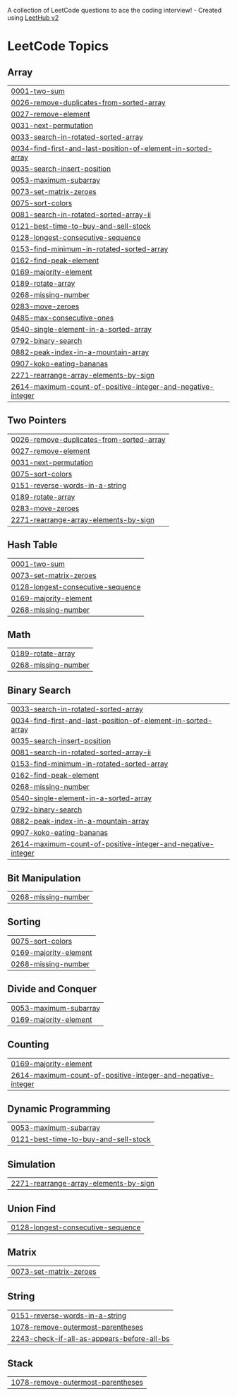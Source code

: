 A collection of LeetCode questions to ace the coding interview! - Created using [LeetHub v2](https://github.com/arunbhardwaj/LeetHub-2.0)
<!---LeetCode Topics Start-->
# LeetCode Topics
## Array
|  |
| ------- |
| [0001-two-sum](https://github.com/Prakharpaawan/DSA-Problems/tree/master/0001-two-sum) |
| [0026-remove-duplicates-from-sorted-array](https://github.com/Prakharpaawan/DSA-Problems/tree/master/0026-remove-duplicates-from-sorted-array) |
| [0027-remove-element](https://github.com/Prakharpaawan/DSA-Problems/tree/master/0027-remove-element) |
| [0031-next-permutation](https://github.com/Prakharpaawan/DSA-Problems/tree/master/0031-next-permutation) |
| [0033-search-in-rotated-sorted-array](https://github.com/Prakharpaawan/DSA-Problems/tree/master/0033-search-in-rotated-sorted-array) |
| [0034-find-first-and-last-position-of-element-in-sorted-array](https://github.com/Prakharpaawan/DSA-Problems/tree/master/0034-find-first-and-last-position-of-element-in-sorted-array) |
| [0035-search-insert-position](https://github.com/Prakharpaawan/DSA-Problems/tree/master/0035-search-insert-position) |
| [0053-maximum-subarray](https://github.com/Prakharpaawan/DSA-Problems/tree/master/0053-maximum-subarray) |
| [0073-set-matrix-zeroes](https://github.com/Prakharpaawan/DSA-Problems/tree/master/0073-set-matrix-zeroes) |
| [0075-sort-colors](https://github.com/Prakharpaawan/DSA-Problems/tree/master/0075-sort-colors) |
| [0081-search-in-rotated-sorted-array-ii](https://github.com/Prakharpaawan/DSA-Problems/tree/master/0081-search-in-rotated-sorted-array-ii) |
| [0121-best-time-to-buy-and-sell-stock](https://github.com/Prakharpaawan/DSA-Problems/tree/master/0121-best-time-to-buy-and-sell-stock) |
| [0128-longest-consecutive-sequence](https://github.com/Prakharpaawan/DSA-Problems/tree/master/0128-longest-consecutive-sequence) |
| [0153-find-minimum-in-rotated-sorted-array](https://github.com/Prakharpaawan/DSA-Problems/tree/master/0153-find-minimum-in-rotated-sorted-array) |
| [0162-find-peak-element](https://github.com/Prakharpaawan/DSA-Problems/tree/master/0162-find-peak-element) |
| [0169-majority-element](https://github.com/Prakharpaawan/DSA-Problems/tree/master/0169-majority-element) |
| [0189-rotate-array](https://github.com/Prakharpaawan/DSA-Problems/tree/master/0189-rotate-array) |
| [0268-missing-number](https://github.com/Prakharpaawan/DSA-Problems/tree/master/0268-missing-number) |
| [0283-move-zeroes](https://github.com/Prakharpaawan/DSA-Problems/tree/master/0283-move-zeroes) |
| [0485-max-consecutive-ones](https://github.com/Prakharpaawan/DSA-Problems/tree/master/0485-max-consecutive-ones) |
| [0540-single-element-in-a-sorted-array](https://github.com/Prakharpaawan/DSA-Problems/tree/master/0540-single-element-in-a-sorted-array) |
| [0792-binary-search](https://github.com/Prakharpaawan/DSA-Problems/tree/master/0792-binary-search) |
| [0882-peak-index-in-a-mountain-array](https://github.com/Prakharpaawan/DSA-Problems/tree/master/0882-peak-index-in-a-mountain-array) |
| [0907-koko-eating-bananas](https://github.com/Prakharpaawan/DSA-Problems/tree/master/0907-koko-eating-bananas) |
| [2271-rearrange-array-elements-by-sign](https://github.com/Prakharpaawan/DSA-Problems/tree/master/2271-rearrange-array-elements-by-sign) |
| [2614-maximum-count-of-positive-integer-and-negative-integer](https://github.com/Prakharpaawan/DSA-Problems/tree/master/2614-maximum-count-of-positive-integer-and-negative-integer) |
## Two Pointers
|  |
| ------- |
| [0026-remove-duplicates-from-sorted-array](https://github.com/Prakharpaawan/DSA-Problems/tree/master/0026-remove-duplicates-from-sorted-array) |
| [0027-remove-element](https://github.com/Prakharpaawan/DSA-Problems/tree/master/0027-remove-element) |
| [0031-next-permutation](https://github.com/Prakharpaawan/DSA-Problems/tree/master/0031-next-permutation) |
| [0075-sort-colors](https://github.com/Prakharpaawan/DSA-Problems/tree/master/0075-sort-colors) |
| [0151-reverse-words-in-a-string](https://github.com/Prakharpaawan/DSA-Problems/tree/master/0151-reverse-words-in-a-string) |
| [0189-rotate-array](https://github.com/Prakharpaawan/DSA-Problems/tree/master/0189-rotate-array) |
| [0283-move-zeroes](https://github.com/Prakharpaawan/DSA-Problems/tree/master/0283-move-zeroes) |
| [2271-rearrange-array-elements-by-sign](https://github.com/Prakharpaawan/DSA-Problems/tree/master/2271-rearrange-array-elements-by-sign) |
## Hash Table
|  |
| ------- |
| [0001-two-sum](https://github.com/Prakharpaawan/DSA-Problems/tree/master/0001-two-sum) |
| [0073-set-matrix-zeroes](https://github.com/Prakharpaawan/DSA-Problems/tree/master/0073-set-matrix-zeroes) |
| [0128-longest-consecutive-sequence](https://github.com/Prakharpaawan/DSA-Problems/tree/master/0128-longest-consecutive-sequence) |
| [0169-majority-element](https://github.com/Prakharpaawan/DSA-Problems/tree/master/0169-majority-element) |
| [0268-missing-number](https://github.com/Prakharpaawan/DSA-Problems/tree/master/0268-missing-number) |
## Math
|  |
| ------- |
| [0189-rotate-array](https://github.com/Prakharpaawan/DSA-Problems/tree/master/0189-rotate-array) |
| [0268-missing-number](https://github.com/Prakharpaawan/DSA-Problems/tree/master/0268-missing-number) |
## Binary Search
|  |
| ------- |
| [0033-search-in-rotated-sorted-array](https://github.com/Prakharpaawan/DSA-Problems/tree/master/0033-search-in-rotated-sorted-array) |
| [0034-find-first-and-last-position-of-element-in-sorted-array](https://github.com/Prakharpaawan/DSA-Problems/tree/master/0034-find-first-and-last-position-of-element-in-sorted-array) |
| [0035-search-insert-position](https://github.com/Prakharpaawan/DSA-Problems/tree/master/0035-search-insert-position) |
| [0081-search-in-rotated-sorted-array-ii](https://github.com/Prakharpaawan/DSA-Problems/tree/master/0081-search-in-rotated-sorted-array-ii) |
| [0153-find-minimum-in-rotated-sorted-array](https://github.com/Prakharpaawan/DSA-Problems/tree/master/0153-find-minimum-in-rotated-sorted-array) |
| [0162-find-peak-element](https://github.com/Prakharpaawan/DSA-Problems/tree/master/0162-find-peak-element) |
| [0268-missing-number](https://github.com/Prakharpaawan/DSA-Problems/tree/master/0268-missing-number) |
| [0540-single-element-in-a-sorted-array](https://github.com/Prakharpaawan/DSA-Problems/tree/master/0540-single-element-in-a-sorted-array) |
| [0792-binary-search](https://github.com/Prakharpaawan/DSA-Problems/tree/master/0792-binary-search) |
| [0882-peak-index-in-a-mountain-array](https://github.com/Prakharpaawan/DSA-Problems/tree/master/0882-peak-index-in-a-mountain-array) |
| [0907-koko-eating-bananas](https://github.com/Prakharpaawan/DSA-Problems/tree/master/0907-koko-eating-bananas) |
| [2614-maximum-count-of-positive-integer-and-negative-integer](https://github.com/Prakharpaawan/DSA-Problems/tree/master/2614-maximum-count-of-positive-integer-and-negative-integer) |
## Bit Manipulation
|  |
| ------- |
| [0268-missing-number](https://github.com/Prakharpaawan/DSA-Problems/tree/master/0268-missing-number) |
## Sorting
|  |
| ------- |
| [0075-sort-colors](https://github.com/Prakharpaawan/DSA-Problems/tree/master/0075-sort-colors) |
| [0169-majority-element](https://github.com/Prakharpaawan/DSA-Problems/tree/master/0169-majority-element) |
| [0268-missing-number](https://github.com/Prakharpaawan/DSA-Problems/tree/master/0268-missing-number) |
## Divide and Conquer
|  |
| ------- |
| [0053-maximum-subarray](https://github.com/Prakharpaawan/DSA-Problems/tree/master/0053-maximum-subarray) |
| [0169-majority-element](https://github.com/Prakharpaawan/DSA-Problems/tree/master/0169-majority-element) |
## Counting
|  |
| ------- |
| [0169-majority-element](https://github.com/Prakharpaawan/DSA-Problems/tree/master/0169-majority-element) |
| [2614-maximum-count-of-positive-integer-and-negative-integer](https://github.com/Prakharpaawan/DSA-Problems/tree/master/2614-maximum-count-of-positive-integer-and-negative-integer) |
## Dynamic Programming
|  |
| ------- |
| [0053-maximum-subarray](https://github.com/Prakharpaawan/DSA-Problems/tree/master/0053-maximum-subarray) |
| [0121-best-time-to-buy-and-sell-stock](https://github.com/Prakharpaawan/DSA-Problems/tree/master/0121-best-time-to-buy-and-sell-stock) |
## Simulation
|  |
| ------- |
| [2271-rearrange-array-elements-by-sign](https://github.com/Prakharpaawan/DSA-Problems/tree/master/2271-rearrange-array-elements-by-sign) |
## Union Find
|  |
| ------- |
| [0128-longest-consecutive-sequence](https://github.com/Prakharpaawan/DSA-Problems/tree/master/0128-longest-consecutive-sequence) |
## Matrix
|  |
| ------- |
| [0073-set-matrix-zeroes](https://github.com/Prakharpaawan/DSA-Problems/tree/master/0073-set-matrix-zeroes) |
## String
|  |
| ------- |
| [0151-reverse-words-in-a-string](https://github.com/Prakharpaawan/DSA-Problems/tree/master/0151-reverse-words-in-a-string) |
| [1078-remove-outermost-parentheses](https://github.com/Prakharpaawan/DSA-Problems/tree/master/1078-remove-outermost-parentheses) |
| [2243-check-if-all-as-appears-before-all-bs](https://github.com/Prakharpaawan/DSA-Problems/tree/master/2243-check-if-all-as-appears-before-all-bs) |
## Stack
|  |
| ------- |
| [1078-remove-outermost-parentheses](https://github.com/Prakharpaawan/DSA-Problems/tree/master/1078-remove-outermost-parentheses) |
<!---LeetCode Topics End-->